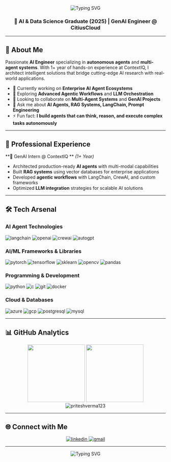 <div align="center">
  <img src="https://readme-typing-svg.herokuapp.com?font=Fira+Code&size=30&duration=3000&pause=1000&color=00D9FF&center=true&vCenter=true&width=600&lines=Hi+%F0%9F%91%8B%2C+I'm+Pritesh+Verma;AI+Engineer+%7C+Agentic+Systems+Specialist;Building+Intelligent+Agents+%F0%9F%A4%96" alt="Typing SVG" />
</div>

<h3 align="center">🤖 AI & Data Science Graduate (2025) | GenAI Engineer @ CitiusCloud</h3>

---

## 🚀 About Me

Passionate **AI Engineer** specializing in **autonomous agents** and **multi-agent systems**. With 1+ year of hands-on experience at ContextIQ, I architect intelligent solutions that bridge cutting-edge AI research with real-world applications.

- 🔭 Currently working on **Enterprise AI Agent Ecosystems**
- 🌱 Exploring **Advanced Agentic Workflows** and **LLM Orchestration**
- 👯 Looking to collaborate on **Multi-Agent Systems** and **GenAI Projects**
- 💬 Ask me about **AI Agents, RAG Systems, LangChain, Prompt Engineering**
- ⚡ Fun fact: **I build agents that can think, reason, and execute complex tasks autonomously**

---

## 💼 Professional Experience

**🏢 GenAI Intern @ ContextIQ ** *(1+ Year)*
- Architected production-ready **AI agents** with multi-modal capabilities
- Built **RAG systems** using vector databases for enterprise applications
- Developed **agentic workflows** with LangChain, CrewAI, and custom frameworks
- Optimized **LLM integration** strategies for scalable AI solutions

---

## 🛠️ Tech Arsenal
### **AI Agent Technologies**
<p align="left">
  <img src="https://img.shields.io/badge/LangChain-1C3C3C?style=for-the-badge&logo=langchain&logoColor=white" alt="langchain"/>
  <img src="https://img.shields.io/badge/OpenAI-412991?style=for-the-badge&logo=openai&logoColor=white" alt="openai"/>
  <img src="https://img.shields.io/badge/CrewAI-FF6B6B?style=for-the-badge&logo=crew&logoColor=white" alt="crewai"/>
  <img src="https://img.shields.io/badge/GoogleADK-74AA9C?style=for-the-badge&logo=openai&logoColor=white" alt="autogpt"/>
</p>

### **AI/ML Frameworks & Libraries**
<p align="left">
  <img src="https://img.shields.io/badge/PyTorch-EE4C2C?style=for-the-badge&logo=pytorch&logoColor=white" alt="pytorch"/>
  <img src="https://img.shields.io/badge/TensorFlow-FF6F00?style=for-the-badge&logo=tensorflow&logoColor=white" alt="tensorflow"/>
  <img src="https://img.shields.io/badge/scikit--learn-F7931E?style=for-the-badge&logo=scikit-learn&logoColor=white" alt="sklearn"/>
  <img src="https://img.shields.io/badge/OpenCV-27338e?style=for-the-badge&logo=OpenCV&logoColor=white" alt="opencv"/>
  <img src="https://img.shields.io/badge/Pandas-2C2D72?style=for-the-badge&logo=pandas&logoColor=white" alt="pandas"/>
</p>


### **Programming & Development**
<p align="left">
  <img src="https://img.shields.io/badge/Python-FFD43B?style=for-the-badge&logo=python&logoColor=blue" alt="python"/>
  <img src="https://img.shields.io/badge/C-00599C?style=for-the-badge&logo=c&logoColor=white" alt="c"/>
  <img src="https://img.shields.io/badge/Git-F05032?style=for-the-badge&logo=git&logoColor=white" alt="git"/>
  <img src="https://img.shields.io/badge/Docker-2CA5E0?style=for-the-badge&logo=docker&logoColor=white" alt="docker"/>
</p>

### **Cloud & Databases**
<p align="left">
  <img src="https://img.shields.io/badge/Microsoft_Azure-0078D4?style=for-the-badge&logo=microsoft-azure&logoColor=white" alt="azure"/>
  <img src="https://img.shields.io/badge/Google_Cloud-4285F4?style=for-the-badge&logo=google-cloud&logoColor=white" alt="gcp"/>
  <img src="https://img.shields.io/badge/PostgreSQL-316192?style=for-the-badge&logo=postgresql&logoColor=white" alt="postgresql"/>
  <img src="https://img.shields.io/badge/MySQL-005C84?style=for-the-badge&logo=mysql&logoColor=white" alt="mysql"/>
</p>

---

## 📊 GitHub Analytics

<div align="center">
  <img height="180em" src="https://github-readme-stats.vercel.app/api?username=priteshverma123&show_icons=true&theme=tokyonight&include_all_commits=true&count_private=true"/>
  <img height="180em" src="https://github-readme-stats.vercel.app/api/top-langs/?username=priteshverma123&layout=compact&langs_count=8&theme=tokyonight"/>
</div>

<div align="center">
  <img src="https://github-readme-streak-stats.herokuapp.com/?user=priteshverma123&theme=tokyonight" alt="priteshverma123" />
</div>

---

## 🌐 Connect with Me

<div align="center">
  <a href="https://www.linkedin.com/in/pritesh-verma-754067263/" target="_blank">
    <img src="https://img.shields.io/badge/LinkedIn-0077B5?style=for-the-badge&logo=linkedin&logoColor=white" alt="linkedin"/>
  </a>
  <a href="mailto:vermapritesh74@gmail.com">
    <img src="https://img.shields.io/badge/Gmail-D14836?style=for-the-badge&logo=gmail&logoColor=white" alt="gmail"/>
  </a>
</div>

---

<div align="center">
  <img src="https://readme-typing-svg.herokuapp.com?font=Fira+Code&size=20&duration=3000&pause=1000&color=00D9FF&center=true&vCenter=true&width=600&lines=Building+the+future%2C+one+intelligent+agent+at+a+time+%F0%9F%9A%80" alt="Typing SVG" />
</div>
